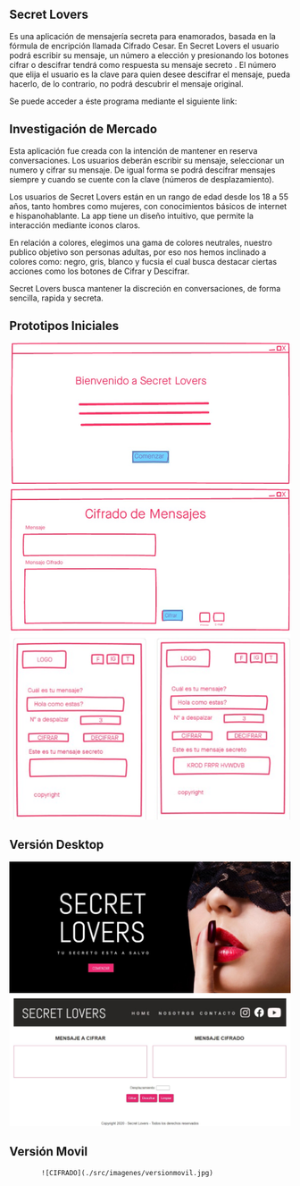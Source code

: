 
## Secret Lovers

Es una aplicación de mensajería secreta para enamorados, basada en la fórmula de encripción llamada Cifrado Cesar.  En Secret Lovers el usuario podrá escribir su mensaje, un número a elección y presionando los botones cifrar o descifrar  tendrá como respuesta su mensaje secreto . El número que elija el usuario es la clave para quien desee descifrar el mensaje, pueda hacerlo, de lo contrario, no podrá descubrir el mensaje original.

Se puede acceder a éste programa mediante el siguiente link: 

## Investigación de Mercado

Esta aplicación fue creada con la intención de mantener en reserva conversaciones. Los usuarios deberán escribir su mensaje, seleccionar un numero y cifrar su mensaje. De igual forma se podrá descifrar mensajes siempre y cuando se cuente con la clave (números de desplazamiento).

Los usuarios de Secret Lovers están en un rango de edad desde los 18 a 55 años, tanto hombres como mujeres, con conocimientos básicos de internet e hispanohablante. La app tiene un diseño intuitivo, que permite la interacción mediante iconos claros. 

En relación a colores, elegimos una gama de colores neutrales, nuestro publico objetivo son personas adultas, por eso nos hemos inclinado a colores como: negro, gris, blanco y fucsia el cual busca destacar ciertas acciones como los botones de Cifrar y Descifrar.

Secret Lovers busca mantener la discreción en conversaciones, de forma sencilla, rapida y secreta.

## Prototipos Iniciales

![PROTOTIPO UNO](./src/imagenes/Prototipo1.jpg)
![PROTOTIPO DOS](./src/imagenes/Prototipo2.jpg)
![PROTOTIPO TRES](./src/imagenes/Prototipo3.jpg)

## Versión Desktop
![PORTADA](./src/imagenes/indexsecret.jpg)
![CIFRADO](./src/imagenes/ciphersecret.jpg)

## Versión Movil
            ![CIFRADO](./src/imagenes/versionmovil.jpg)